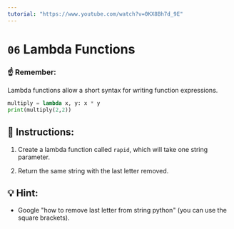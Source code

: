 ```yaml
---
tutorial: "https://www.youtube.com/watch?v=0KX8Bh7d_9E"
---
```


# `06` Lambda Functions

### ☝ Remember:

Lambda functions allow a short syntax for writing function expressions.

```python
multiply = lambda x, y: x * y
print(multiply(2,2))
```

## 📝 Instructions:

1. Create a lambda function called `rapid`, which will take one string parameter.

2. Return the same string with the last letter removed.

## 💡 Hint:

+ Google "how to remove last letter from string python" (you can use the square brackets).
